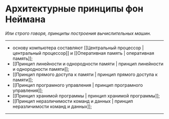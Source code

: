 # Архитектурные принципы фон Неймана 
*Или строго говоря, принципы построения вычислительных машин.*

---
- основу компьютера составляют [[Центральный процессор | центральный процессор]] и [[Оперативная память | оперативная память]];
- [[Принцип линейности и однородности памяти | принцип линейности и однородности памяти]];
- [[Принцип прямого доступа к памяти | принцип прямого доступа к памяти]];
- [[Принцип програмного управления | принцип програмного управления]];
- [[Принцип хранимой программы | принцип хранимой программы]];
- [[Принцип неразличимости команд и данных | принцип неразличимости команд и данных]];
---